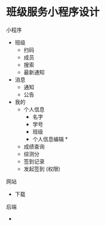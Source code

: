 # 班级服务小程序设计





小程序

* 班级
    * 扫码
    * 成员
    * 搜索
    * 最新通知
* 消息
    * 通知
    * 公告
* 我的
    * 个人信息
        * 名字
        * 学号
        * 班级
        * 个人信息编辑
            * 
    * 成绩查询
    * 综测分
    * 签到记录
    * 发起签到 (权限)

网站

* 下载

后端

* 
